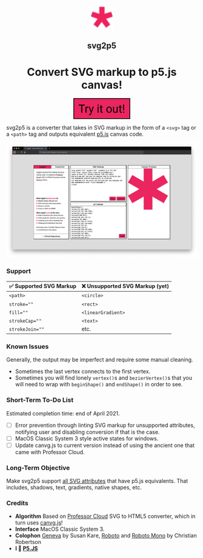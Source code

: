 <p align="center">
  <a href="https://www.gatsbyjs.org">
    <img alt="" src="favicon.ico" width="60" />
  </a>
</p>
<h2 align="center">
  svg2p5
</h2>
<h1 align="center">
  Convert SVG markup to p5.js canvas!
</h1>
<p align="center">
<a target="_blank" rel="noopener noreferrer" href="https://ygev.github.io/svg2p5/"><img width="150" align="center" alt="Try it out!" src="docs/button.png"/>
  </a>
</p>

svg2p5 is a converter that takes in SVG markup in the form of a `<svg>` tag or a `<path>` tag and outputs equivalent [p5.js](https://p5js.org/) canvas code. 


<img src="docs/screenshot.png" alt="Screenshot of svg2p5 website."/>

### Support
|✅ Supported SVG Markup  | ❌ Unsupported SVG Markup (yet)   |
|---|---|
| `<path>`  | `<circle>`  |
| `stroke=""`  | `<rect>`  |
| `fill=""`  | `<linearGradient>`  |
| `strokeCap=""`  | `<text>`  |
| `strokeJoin=""`  | etc. |


### Known Issues
Generally, the output may be imperfect and require some manual cleaning.
- Sometimes the last vertex connects to the first vertex.
- Sometimes you will find lonely `vertex()`s and `bezierVertex()`s that you will need to wrap with `beginShape()` and `endShape()` in order to see.

### Short-Term To-Do List
Estimated completion time: end of April 2021.
- [ ] Error prevention through linting SVG markup for unsupported attributes, notifying user and disabling conversion if that is the case.
- [ ] MacOS Classic System 3 style active states for windows.
- [ ] Update canvg.js to current version instead of using the ancient one that came with Professor Cloud.

### Long-Term Objective
Make svg2p5 support [all SVG attributes](https://developer.mozilla.org/en-US/docs/Web/SVG/Attribute) that have p5.js equivalents. That includes, shadows, text, gradients, native shapes, etc.

### Credits
- **Algorithm** Based on [Professor Cloud](https://www.professorcloud.com/svg-to-canvas/) SVG to HTML5 converter, which in turn uses [canvg.js](https://github.com/canvg/canvg)!
- **Interface** MacOS Classic System 3.
- **Colophon** [Geneva](https://fontsarena.com/chicago-flf-by-susan-kare-robin-casady/) by Susan Kare, [Roboto](https://fonts.google.com/specimen/Roboto) and [Roboto Mono](https://fonts.google.com/specimen/Roboto+Mono) by Christian Robertson
- **I 💖 [P5.JS](https://p5js.org/)**
